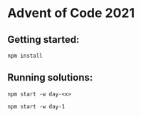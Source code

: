 # Advent of Code 2021

## Getting started:

```
npm install
```

## Running solutions:

```
npm start -w day-<x>
```

```
npm start -w day-1
```
